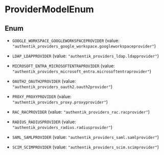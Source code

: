 

# ProviderModelEnum

## Enum


* `GOOGLE_WORKSPACE_GOOGLEWORKSPACEPROVIDER` (value: `"authentik_providers_google_workspace.googleworkspaceprovider"`)

* `LDAP_LDAPPROVIDER` (value: `"authentik_providers_ldap.ldapprovider"`)

* `MICROSOFT_ENTRA_MICROSOFTENTRAPROVIDER` (value: `"authentik_providers_microsoft_entra.microsoftentraprovider"`)

* `OAUTH2_OAUTH2PROVIDER` (value: `"authentik_providers_oauth2.oauth2provider"`)

* `PROXY_PROXYPROVIDER` (value: `"authentik_providers_proxy.proxyprovider"`)

* `RAC_RACPROVIDER` (value: `"authentik_providers_rac.racprovider"`)

* `RADIUS_RADIUSPROVIDER` (value: `"authentik_providers_radius.radiusprovider"`)

* `SAML_SAMLPROVIDER` (value: `"authentik_providers_saml.samlprovider"`)

* `SCIM_SCIMPROVIDER` (value: `"authentik_providers_scim.scimprovider"`)



